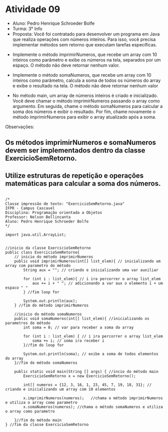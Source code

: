 # Atividade 09

* Aluno: Pedro Henrique Schroeder Bolfe
* Turma: 3° Info 
* Proposta: Você foi contratado para desenvolver um programa em Java que realiza operações com números inteiros. Para isso, você precisa implementar métodos sem retorno que executam tarefas específicas. 

- Implemente o método imprimirNumeros, que recebe um array com 10 inteiros como parâmetro e exibe os números na tela, separados por um espaço. O método não deve retornar nenhum valor.

- Implemente o método somaNumeros, que recebe um array com 10 inteiros como parâmetro, calcula a soma de todos os números do array e exibe o resultado na tela. O método não deve retornar nenhum valor 

- No método main, um array de números inteiros é criado e inicializado. Você deve chamar o método imprimirNumeros passando o array como argumento. Em seguida, chame o método somaNumeros para calcular a soma dos números e exibir o resultado. Por fim, chame novamente o método imprimirNumeros para exibir o array atualizado após a soma.

Observações:
## Os métodos imprimirNumeros e somaNumeros devem ser implementados dentro da classe ExercicioSemRetorno.

## Utilize estruturas de repetição e operações matemáticas para calcular a soma dos números.

```

/*
Classe impressão de texto: "ExercicioSemRetorno.java"
IFPR - Campus Cascavel
Disciplina: Programação orientada a Objetos
Professor: Nelson Bellincanta
Aluno: Pedro Henrique Schroeder Bolfe
*/

import java.util.ArrayList;


//inicio da classe ExercicioSemRetorno
public class ExercicioSemRetorno{  
    // inicio do método imprimirNumeros
    public void imprimirNumeros(int[] list_elem){ // inicializando um array com parametro do método
        String aux = ""; // criando e inicializando uma var auxiliar

        for (int i : list_elem){ // i ira percorrer o array list_elem
            aux += i + " "; // adicionando a var aux o elemento i + um espaco " " 
        } //fim loop for

        System.out.println(aux);
    } //fim do método imprimirNumeros

    //inicio do método somaNumeros
    public void somaNumeros(int[] list_elem){ //inicializando os parametros do método
        int soma = 0; // var para receber a soma do array

        for (int i : list_elem) { // i ira percorrer o array list_elem
            soma += i; // soma ira receber i
        }//fim do loop for
        
        System.out.println(soma); // exibe a soma de todos elementos do array
    }//fim do método somaNumeros

    public static void main(String [] args) { //incio do método main
        ExercicioSemRetorno x = new ExercicioSemRetorno();

        int[] numeros = {12, 3, 16, 1, 23, 45, 7, 19, 18, 31}; // criando e inicializando um array com 10 elementos

        x.imprimirNumeros(numeros);   //chama o método imprimirNumeros e utiliza o array como parametro
        x.somaNumeros(numeros); //chama o método somaNumeros e utiliza o array como parametro

    }//fim do método main
} //fim da classe ExercicioSemRetorno
